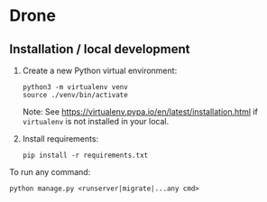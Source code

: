 # Drone

## Installation / local development

1. Create a new Python virtual environment:
    ```shell
    python3 -m virtualenv venv
    source ./venv/bin/activate
    ```
    Note: See https://virtualenv.pypa.io/en/latest/installation.html if `virtualenv` is not installed in your local.

2. Install requirements:
   ```shell
   pip install -r requirements.txt
   ```
   
To run any command:

   ```shell
   python manage.py <runserver|migrate|...any cmd>
   ```
